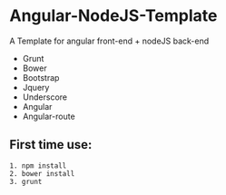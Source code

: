 # Angular-NodeJS-Template
A Template for angular front-end + nodeJS back-end 

* Grunt
* Bower
* Bootstrap
* Jquery
* Underscore
* Angular
* Angular-route


## First time use:

```
1. npm install
2. bower install
3. grunt
```
